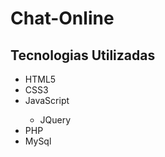 # Chat-Online

## Tecnologias Utilizadas
<ul>
  <li>HTML5</li>
  <li>CSS3</li>
  <li>JavaScript</li>
  <ul>
    <li>JQuery</li>
  </ul>
  <li>PHP</li>
  <li>MySql</li>
</ul>

